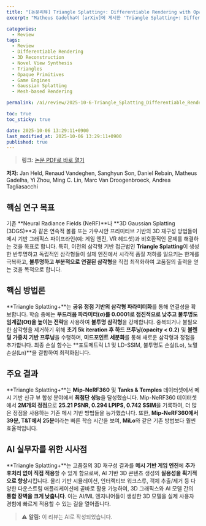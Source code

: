 ```yaml
---
title: "[논문리뷰] Triangle Splatting+: Differentiable Rendering with Opaque Triangles"
excerpt: "Matheus Gadelha이 [arXiv]에 게시한 'Triangle Splatting+: Differentiable Rendering with Opaque Triangles' 논문에 대한 자세한 리뷰입니다."

categories:
  - Review
tags:
  - Review
  - Differentiable Rendering
  - 3D Reconstruction
  - Novel View Synthesis
  - Triangles
  - Opaque Primitives
  - Game Engines
  - Gaussian Splatting
  - Mesh-based Rendering

permalink: /ai/review/2025-10-6-Triangle_Splatting_Differentiable_Rendering_with_Opaque_Triangles/

toc: true
toc_sticky: true

date: 2025-10-06 13:29:11+0900
last_modified_at: 2025-10-06 13:29:11+0900
published: true
---
```

> **링크:** [논문 PDF로 바로 열기](https://arxiv.org/abs/2509.25122)

**저자:** Jan Held, Renaud Vandeghen, Sanghyun Son, Daniel Rebain, Matheus Gadelha, Yi Zhou, Ming C. Lin, Marc Van Droogenbroeck, Andrea Tagliasacchi



## 핵심 연구 목표
기존 **Neural Radiance Fields (NeRF)**나 **3D Gaussian Splatting (3DGS)**과 같은 연속적 볼륨 또는 가우시안 프리미티브 기반의 3D 재구성 방법들이 메시 기반 그래픽스 파이프라인(예: 게임 엔진, VR 헤드셋)과 비호환적인 문제를 해결하는 것을 목표로 합니다. 특히, 이전의 삼각형 기반 접근법인 **Triangle Splatting**이 생성한 반투명하고 독립적인 삼각형들이 실제 엔진에서 시각적 품질 저하를 일으키는 한계를 극복하고, **불투명하고 부분적으로 연결된 삼각형**을 직접 최적화하여 고품질의 출력을 얻는 것을 목적으로 합니다.

## 핵심 방법론
**Triangle Splatting+**는 **공유 정점 기반의 삼각형 파라미터화**를 통해 연결성을 확보합니다. 학습 중에는 **부드러움 파라미터(σ)를 0.0001로 점진적으로 낮추고 불투명도 임계값(Ot)을 높이는 전략**을 사용하여 **불투명 삼각형**을 강제합니다. 중복되거나 불필요한 삼각형을 제거하기 위해 **초기 5k iteration 후 하드 프루닝(opacity < 0.2)** 및 **블렌딩 가중치 기반 프루닝**을 수행하며, **미드포인트 세분화**를 통해 새로운 삼각형과 정점을 추가합니다. 최종 손실 함수는 **포토메트릭 L1 및 LD-SSIM, 불투명도 손실(Lo), 노멀 손실(Ln)**을 결합하여 최적화됩니다.

## 주요 결과
**Triangle Splatting+**는 **Mip-NeRF360** 및 **Tanks & Temples** 데이터셋에서 메시 기반 신규 뷰 합성 분야에서 **최첨단 성능**을 달성했습니다. Mip-NeRF360 데이터셋에서 **2M개의 정점**으로 **25.21 PSNR, 0.294 LPIPS, 0.742 SSIM**을 기록하여, 더 많은 정점을 사용하는 기존 메시 기반 방법들을 능가했습니다. 또한, **Mip-NeRF360에서 39분, T&T에서 25분**이라는 빠른 학습 시간을 보여, **MiLo**와 같은 기존 방법보다 훨씬 효율적입니다.

## AI 실무자를 위한 시사점
**Triangle Splatting+**는 고품질의 3D 재구성 결과를 **메시 기반 게임 엔진**에 **추가 후처리 없이 직접 적용**할 수 있게 함으로써, AI 기반 3D 콘텐츠 생성의 **실용성을 획기적으로 향상**시킵니다. 물리 기반 시뮬레이션, 인터랙티브 워크스루, 객체 추출/제거 등 다양한 다운스트림 애플리케이션에 곧바로 활용 가능하여, 3D 그래픽스와 AI 모델 간의 **통합 장벽을 크게 낮춥니다**. 이는 AI/ML 엔지니어들이 생성한 3D 모델을 실제 사용자 경험에 빠르게 적용할 수 있는 길을 열어줍니다.

> ⚠️ **알림:** 이 리뷰는 AI로 작성되었습니다.